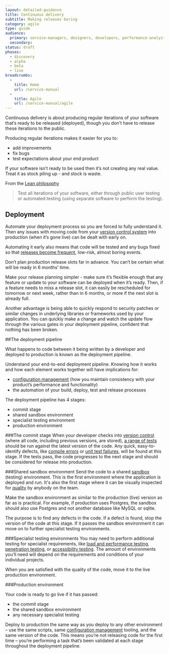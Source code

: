 ```yaml
---
layout: detailed-guidance
title: Continuous delivery
subtitle: Making releases boring
category: agile
type: guide
audience:
  primary: service-managers, designers, developers, performance-analysts, user-researchers, content-designers, tech-archs
  secondary:
status: draft
phases:
  - discovery
  - alpha
  - beta
  - live
breadcrumbs:
  -
    title: Home
    url: /service-manual
  -
    title: Agile
    url: /service-manual/agile
---
```


Continuous delivery is about producing regular iterations of your software that’s ready to be released (deployed), though you don’t have to release these iterations to the public.

Producing regular iterations makes it easier for you to:

* add improvements
* fix bugs
* test expectations about your end product

If your software isn’t ready to be used then it’s not creating any real value. Treat it as stock piling up - and stock is waste.

From the [Lean philosophy](http://en.wikipedia.org/wiki/Lean_software_development)

> Test all iterations of your software, either through public user testing or automated testing (using separate software to perform the testing).

## Deployment
Automate your deployment process so you are forced to fully understand it. Then any issues with moving code from your [version control system](/service-manual/making-software/version-control.html) into production (when it’s gone live) can be dealt with early on.

Automating it early also means that code will be tested and any bugs fixed so that [releases become frequent](/service-manual/making-software/release-strategies.html), low-risk, almost boring events.

Don’t plan production release slots far in advance. You can’t be certain what will be ready in 6 months' time.

Make your release planning simpler - make sure it’s flexible enough that any feature or update to your software can be deployed when it’s ready. Then, if a feature needs to miss a release slot, it can easily be rescheduled for tomorrow or next week, rather than in 6 months, or more if the next slot is already full.

Another advantage is being able to quickly respond to security patches or similar changes in underlying  libraries or frameworks used by your application. You can quickly make a change and watch the update flow through the various gates in your deployment pipeline, confident that nothing has been broken.

##The deployment pipeline

What happens to code between it being written by a developer and deployed to production is known as the deployment pipeline.

Understand your end-to-end deployment pipeline. Knowing how it works and how each element works together will have implications for:

* [configuration management](/service-manual/making-software/configuration-management.html) (how you maintain consistency with your product’s performance and functionality)
* the automation of your build, deploy, test and release processes

The deployment pipeline has 4 stages:

* commit stage
* shared sandbox environment
* specialist testing environment
* production environment

###The commit stage
When your developer checks into [version control](/service-manual/making-software/version-control.html) (where all code, including previous versions, are stored), [a range of tests](/service-manual/making-software/testing-in-agile.html) should be run against the latest version of the code. Any quick, easy-to-identify defects, like [compile errors](http://en.wikipedia.org/wiki/Compilation_error) or [unit test failures](https://en.wikipedia.org/wiki/Unit_testing), will be found at this stage. If the tests pass, the code progresses to the next stage and should be considered for release into production.

###Shared sandbox environment
Send the code to a shared [sandbox](/service-manual/making-software/sandbox-and-staging-servers.html) (testing) environment. This is the first environment where the application is deployed and run. It's also the first stage where it can be visually inspected for [quality](/service-manual/agile/quality.html) by anybody on the team.

Make the sandbox environment as similar to the production (live) version as far as is practical. For example, if production uses Postgres, the sandbox should also use Postgres and not another database like MySQL or sqlite.

The purpose is to find any defects in the code. If a defect is found, stop the version of the code at this stage. If it passes the sandbox environment it can move on to further specialist testing environments.

###Specialist testing environments
You may need to perform additional testing for specialist requirements, like [load and performance testing](/service-manual/operations/load-and-performance-testing.html), [penetration testing](/service-manual/operations/penetration-testing.html), or [accessibility testing](/service-manual/making-software/accessibility-testing.html). The amount of environments you’ll need will depend on the requirements and conditions of your individual projects.

When you are satisfied with the quality of the code, move it to the live production environment.

###Production environment

Your code is ready to go live if it has passed:

* the commit stage
* the shared sandbox environment
* any necessary specialist testing

Deploy to production the same way as you deploy to any other environment – use the same scripts, same [configuration management](/service-manual/making-software/configuration-management.html) tooling, and the same version of the code.  This means you’re not releasing code for the first time – you’re performing a task that’s been validated at each stage throughout the deployment pipeline. 
